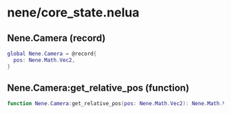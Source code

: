 # nene/core_state.nelua
## Nene.Camera (record)
```lua
global Nene.Camera = @record{
  pos: Nene.Math.Vec2,
}
```

## Nene.Camera:get_relative_pos (function)
```lua
function Nene.Camera:get_relative_pos(pos: Nene.Math.Vec2): Nene.Math.Vec2
```

